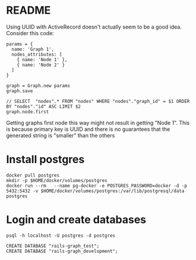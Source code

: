 # README

Using UUID with ActiveRecord doesn't actually seem to be a good idea. Consider this code:
```
params = {
  name: 'Graph 1',
  nodes_attributes: [
    { name: 'Node 1' },
    { name: 'Node 2' }
  ]
}

graph = Graph.new params
graph.save

// SELECT  "nodes".* FROM "nodes" WHERE "nodes"."graph_id" = $1 ORDER BY "nodes"."id" ASC LIMIT $2
graph.node.first
```
Getting graphs first node this way might not result in getting "Node 1". This is because primary key is UUID
and there is no guarantees that the generated string is "smaller" than the others

# Install postgres

```
docker pull postgres
mkdir -p $HOME/docker/volumes/postgres
docker run --rm   --name pg-docker -e POSTGRES_PASSWORD=docker -d -p 5432:5432 -v $HOME/docker/volumes/postgres:/var/lib/postgresql/data  postgres
```

# Login and create databases
```
psql -h localhost -U postgres -d postgres

CREATE DATABASE "rails-graph_test";
CREATE DATABASE "rails-graph_development";
```
